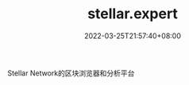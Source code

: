 ﻿---
weight: 
title: "stellar.expert"
description: "Stellar Network的区块浏览器和分析平台"
date: 2022-03-25T21:57:40+08:00
lastmod: 2022-03-25T16:45:40+08:00
draft: false
authors: ["Metabd"]
featuredImage: "stellar-expert.jpg"
link: ""
tags: ["区块链浏览器","stellar.expert"]
categories: ["navigation"]
navigation: ["区块链浏览器"]
lightgallery: true
toc: true
pinned: false
recommend: false
recommend1: false
---
Stellar
Network的区块浏览器和分析平台

